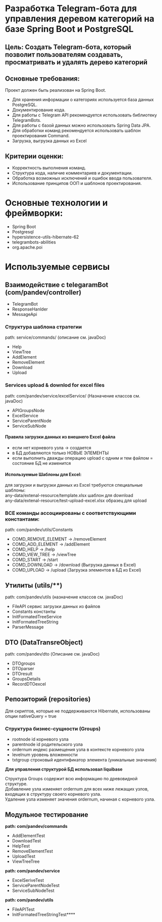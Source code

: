 # Разработка Telegram-бота для управления деревом категорий на базе Spring Boot и PostgreSQL

## Цель: Создать Telegram-бота, который позволит пользователям создавать, просматривать и удалять дерево категорий
## Основные требования:
Проект должен быть реализован на Spring Boot.
- Для хранения информации о категориях используется база данных
  PostgreSQL.
- Документирование кода.
- Для работы с Telegram API рекомендуется использовать
  библиотеку TelegramBots.
- Для работы с базой данных можно использовать Spring Data JPA.
- Для обработки команд рекомендуется использовать шаблон
  проектирования Command.
- Загрузка, выгрузка данных из Excel

## Критерии оценки:
- Корректность выполнения команд.
- Структура кода, наличие комментариев и документации.
- Обработка возможных исключений и ошибок ввода пользователя.
- Использование принципов ООП и шаблонов проектирования.

# Основные технологии и фреймворки:
- Spring Boot
- Postgresql
- hypersistence-utils-hibernate-62
- telegrambots-abilities
- org.apache.poi

# Используемые сервисы

## Взаимодействие с telegaramBot (com/pandev/controller)
- TelegramBot 
- ResponseHanlder
- MessageApi

### Структура шаблона стратегии
path: service/commands/ (описание см. javaDoc)
- Help
- ViewTree
- AddElement
- RemoveElement
- Download
- Upload

### Services upload & downlod for excel files
path: com/pandev/service/excelService/ (Назначение классов см. javaDoc) 
- APIGroupsNode
- ExcelService
- ServiceParentNode
- ServiceSubNode

#### Правила загрузки данных из внешнего Excel файла
- если нет корневого узла -> создается
- в БД добавляются только НОВЫЕ ЭЛЕМЕНТЫ
- если выполнить дважды операцию upload с одним и тем файлом = состояние БД не изменится

#### Используемые Шаблоны для Excel:
для загрузки и выгрузки данных из Excel требуются специальные шаблоны:   
any-data/extenal-resource/template.xlsx шаблон для download    
any-data/extenal-resource/test-upload-excel.xlsx образец для upload

### ВСЕ команды ассоциированы с соответствующими константами:
path: com/pandev/utils/Constants
- COMD_REMOVE_ELEMENT -> /removeElement
- COMD_ADD_ELEMENT -> /addElement
- COMD_HELP -> /help
- COMD_VIEW_TREE -> /viewTree
- COMD_START -> /start
- COMD_DOWNLOAD -> /download (Выгрузка данных в Excel)
- COMD_UPLOAD -> /upload (Загрузка элементов в БД из Excel)


## Утилиты (utils/**)
path: com/pandev/utils (назначение классов см. javaDoc)
- FileAPI сервис загрузки данных из файлов
- Constants константы
- InitFormatedTreeService
- InitFormatedTreeString
- ParserMessage

## DTO (DataTransreObject)
path: com/pandev/dto (Описание см. javaDoc)
- DTOgroups
- DTOparser
- DTOresult
- GroupsDetails
- RecordDTOexcel


## Репозиторий (repositories)    
  Для скриптов, которые не поддерживаются Hibernate, использованы опции nativeQuery = true

### Структура бизнес-сущности (Groups)
- rootnode id корневого узла
- parentnode id родительского узла
- ordernum индекс размещения узла в контексте корневого узла
- levelnum уровень вложенности
- txtgroup  строковый идентификатор элемента (уникальные значения)

**Для управления структурой БД использовал liquibase** 

Структура Groups содержит всю информацию по древовидной структуре.        
Добавление узла изменяет ordernum для всех ниже лежащих узлов, входящих в структуру своего корневого узла.       
Удаление узла изменяет значения ordernum, начиная с корневого узла.                    


## Модульное тестирование

**path: com/pandev/commands**
- AddElementTest
- DownloadTest
- HelpTest
- RemoveElementTest
- UploadTest
- ViewTreeTree  
 
**path: com/pandev/service**   
- ExcelSeriveTest
- ServiceParentNodeTest
- ServiceSubNodeTest

**path: com/pandev/utils**   
- FileAPITest
- InitFormatedTreeStringTest****

